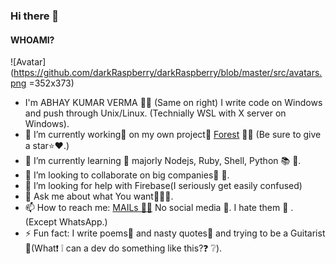### Hi there 👋

#### WHOAMI?

![Avatar](https://github.com/darkRaspberry/darkRaspberry/blob/master/src/avatars.png =352x373)

- I'm ABHAY KUMAR VERMA 🧒🏻 (Same on right) I write code on Windows and push through Unix/Linux. (Technially WSL with X server on Windows).
- 🔭 I’m currently working💼 on my own project📝 [Forest](https://github.com/darkRaspberry/Forest) 🌳🌲 (Be sure to give a star⭐️❤️.)
- 🌱 I’m currently learning 📙 majorly Nodejs, Ruby, Shell, Python 📚 📖.
- 👯 I’m looking to collaborate on big companies🎊 🎉.
- 🤔 I’m looking for help with Firebase(I seriously get easily confused)
- 💬 Ask me about what You want🤷🏻‍♂️.
- 📫 How to reach me: [MAILs 📩📧](mailto:insidedarkpit@gmail.com?subject=I%20wanna%20know%20about%20...&body=%0D%0A%0D%0A%0D%0A%0D%0A%23%23%23%23%23%23%23%23%23%23%0D%0AType%20above%20this%20lines.%0D%0APLZctqIDGksqejjwZDoUuwgBrjMDFHtrFrQrRONYvJIKWXppr%0D%0A%0D%0AWhat%20is%20this%3F%0D%0A%0D%0AThis%20above%20text%20is%20just%20static%20text%20to%20reduce%20spam.%0D%0AThanks.) No social media 💬. I hate them 🤬 . (Except WhatsApp.)
- ⚡ Fun fact: I write poems📒 and nasty quotes📝 and trying to be a Guitarist🎸(What❗️ ❕ can a dev do something like this?❓ ❔).
